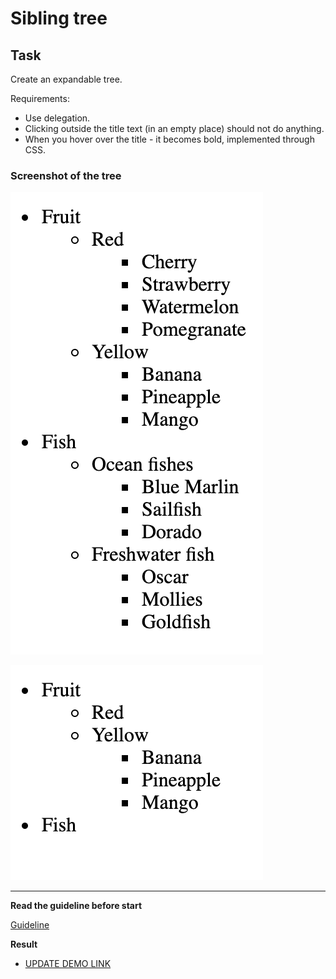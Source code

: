 # Sibling tree

## Task

Create an expandable tree.

Requirements: 

- Use delegation.
- Clicking outside the title text (in an empty place) should not do anything.
- When you hover over the title - it becomes bold, implemented through CSS.

### Screenshot of the tree
![screenshot](example/sibling_tree.png)

![screenshot](example/sibling_tree2.png)


---
**Read the guideline before start**

[Guideline](https://github.com/mate-academy/js_task-DOM-guideline)

**Result**

- [UPDATE DEMO LINK](https://<your_account>.github.io/<repo_name>/)
